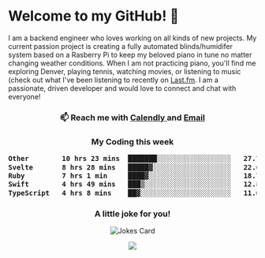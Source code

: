 <h1> Welcome to my GitHub! 👋 </h1>


  I am a backend engineer who loves working on all kinds of new projects. My current passion project is creating a fully automated blinds/humidifer system based on a Rasberry Pi to keep my beloved piano in tune no matter changing weather conditions. When I am not practicing piano, you'll find me exploring Denver, playing tennis, watching movies, or listening to music (check out what I've been listening to recently on [Last.fm](https://www.last.fm/user/mballa000). I am a passionate, driven developer and would love to connect and chat with everyone!

<h3 align = "center"> 📫 Reach me with <a href = "https://calendly.com/msbrandt00/30min"> Calendly </a> and <a href="mailto:msbrandt00@gmail.com">Email</a> 
 </h3>


 
<div align = "center"
[![Anurag's GitHub stats](https://github-readme-stats.vercel.app/api?username=mbrandt00)](https://github.com/anuraghazra/github-readme-stats)
          </div>
<h3 align="center">
  My Coding this week
<!--START_SECTION:waka-->

```txt
Other        10 hrs 23 mins  ███████░░░░░░░░░░░░░░░░░░   27.76 %
Svelte       8 hrs 28 mins   █████▓░░░░░░░░░░░░░░░░░░░   22.64 %
Ruby         7 hrs 1 min     ████▓░░░░░░░░░░░░░░░░░░░░   18.76 %
Swift        4 hrs 49 mins   ███▒░░░░░░░░░░░░░░░░░░░░░   12.89 %
TypeScript   4 hrs 8 mins    ██▓░░░░░░░░░░░░░░░░░░░░░░   11.04 %
```

<!--END_SECTION:waka-->

### A little joke for you!

![Jokes Card](https://readme-jokes.vercel.app/api?hideBorder)

<a href="https://www.linkedin.com/in/mbrandt00/"><img src="https://img.shields.io/badge/linkedin-%230077B5.svg?&style=for-the-badge&logo=linkedin&logoColor=white" /></a>
